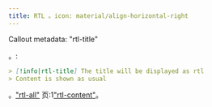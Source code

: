 ```yaml
---
title: RTL 。icon: material/align-horizontal-right
---
```


Callout metadata: "rtl-title"

。:

```md
> [!info|rtl-title] The title will be displayed as rtl
> Content is shown as usual
```

。["rtl-all"](../combined-styling/page-11.md)
页:1["rtl-content"](../content-styling/page-1.md)。

